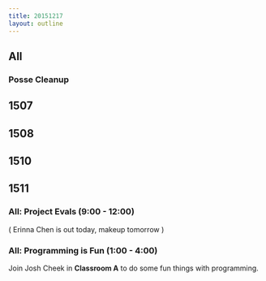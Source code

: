 ```yaml
---
title: 20151217
layout: outline
---
```


## All

### Posse Cleanup

## 1507

## 1508

## 1510

## 1511

### All: Project Evals (9:00 - 12:00)

( Erinna Chen is out today, makeup tomorrow )

### All: Programming is Fun (1:00 - 4:00)

Join Josh Cheek in **Classroom A** to do some fun
things with programming.

